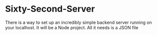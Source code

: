# Sixty-Second-Server

There is a way to set up an incredibly simple backend server running on your localhost. It will be a Node project.
All it needs is a JSON file
